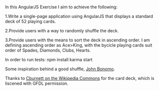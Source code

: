 In this AngularJS Exercise I aim to achieve the following:

1.Write a single-page application using AngularJS that displays a standard deck of 52 playing cards.

2.Provide users with a way to randomly shuffle the deck.

3.Provide users with the means to sort the deck in ascending order. I am defining ascending order as Ace>King, with the bycicle playing cards suit order of Spades, Diamonds, Clubs, Hearts.


In order to run tests:
    npm install 
    karma start


Some inspiration behind a good shuffle, [John Bonomo](https://open.kattis.com/contests/ecna15practice/problems/shuffling).

Thanks to [Cburnett on the Wikipedia Commons](https://en.wikipedia.org/wiki/User:Cburnett/GFDL_images/Playing_cards) for the card deck, which is liscened with GFDL permission.